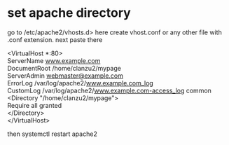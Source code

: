 # set apache directory
go to /etc/apache2/vhosts.d> here create vhost.conf or any other file with .conf extension.
next paste there   


\<VirtualHost *:80>  
  ServerName www.example.com  
  DocumentRoot /home/clanzu2/mypage  
  ServerAdmin webmaster@example.com  
  ErrorLog /var/log/apache2/www.example.com_log  
  CustomLog /var/log/apache2/www.example.com-access_log common  
  <Directory "/home/clanzu2/mypage">  
  Require all granted  
  \</Directory>  
  \</VirtualHost>    


then systemctl restart apache2